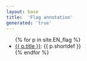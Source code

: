 ```yaml
---
layout: base
title:  'Flag annotation'
generated: 'true'
---
```


<ul>
{% for p in site.EN_flag %}
  <li><a href="..{{ p.url }}">{{ p.title }}</a>: {{ p.shortdef }}</li>
{% endfor %}
</ul>
